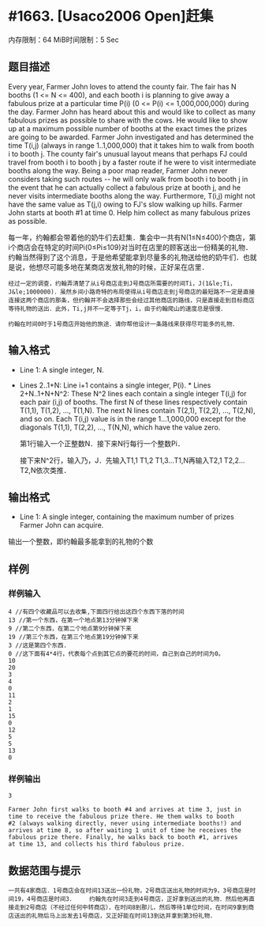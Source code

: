 # #1663. [Usaco2006 Open]赶集

内存限制：64 MiB时间限制：5 Sec

## 题目描述

Every year, Farmer John loves to attend the county fair. The fair has N booths (1 <= N <= 400), and each booth i is planning to give away a fabulous prize at a particular time P(i) (0 <= P(i) <= 1,000,000,000) during the day. Farmer John has heard about this and would like to collect as many fabulous prizes as possible to share with the cows. He would like to show up at a maximum possible number of booths at the exact times the prizes are going to be awarded. Farmer John investigated and has determined the time T(i,j) (always in range 1..1,000,000) that it takes him to walk from booth i to booth j. The county fair's unusual layout means that perhaps FJ could travel from booth i to booth j by a faster route if he were to visit intermediate booths along the way. Being a poor map reader, Farmer John never considers taking such routes -- he will only walk from booth i to booth j in the event that he can actually collect a fabulous prize at booth j, and he never visits intermediate booths along the way. Furthermore, T(i,j) might not have the same value as T(j,i) owing to FJ's slow walking up hills. Farmer John starts at booth #1 at time 0. Help him collect as many fabulous prizes as possible. 

每一年，约翰都会带着他的奶牛们去赶集．集会中一共有N(1&le;N&le;400)个商店，第i个商店会在特定的时间Pi(0&le;Pi&le;109)对当时在店里的顾客送出一份精美的礼物．约翰当然得到了这个消息，于是他希望能拿到尽量多的礼物送给他的奶牛们．也就是说，他想尽可能多地在某商店发放礼物的时候，正好呆在店里．

    经过一定的调查，约翰弄清楚了从i号商店走到J号商店所需要的时间Ti，J(1&le;Ti，J&le;1000000)．虽然乡间小路奇特的布局使得从i号商店走到j号商店的最短路不一定是直接连接这两个商店的那条，但约翰并不会选择那些会经过其他商店的路线，只是直接走到目标商店等待礼物的送出．此外，Ti,j并不一定等于Tj，i，由于约翰爬山的速度总是很慢．

    约翰在时间0时于1号商店开始他的旅途．请你帮他设计一条路线来获得尽可能多的礼物．

## 输入格式

* Line 1: A single integer, N. 

* Lines 2..1+N: Line i+1 contains a single integer, P(i). * Lines 2+N..1+N+N^2: These N^2 lines each contain a single integer T(i,j) for each pair (i,j) of booths. The first N of these lines respectively contain T(1,1), T(1,2), ..., T(1,N). The next N lines contain T(2,1), T(2,2), ..., T(2,N), and so on. Each T(i,j) value is in the range 1...1,000,000 except for the diagonals T(1,1), T(2,2), ..., T(N,N), which have the value zero.

  第1行输入一个正整数N．接下来N行每行一个整数Pi．

    接下来N^2行，输入乃，J．先输入T1,1 T1,2 T1,3&hellip;T1,N再输入T2,1 T2,2&hellip;T2,N依次类推．

   

## 输出格式

* Line 1: A single integer, containing the maximum number of prizes Farmer John can acquire. 

 输出一个整数，即约翰最多能拿到的礼物的个数

## 样例

### 样例输入

    
    4 //有四个收藏品可以去收集,下面四行给出这四个东西下落的时间
    13 //第一个东西，在第一个地点第13分钟掉下来
    9 //第二个东西，在第二个地点第9分钟掉下来
    19 //第三个东西，在第三个地点第19分钟掉下来
    3 //这是第四个东西.
    0 //这下面有4*4行，代表每个点到其它点的要花的时间，自己到自己的时间为0。
    10
    20
    3
    4
    0
    11
    2
    1
    15
    0
    12
    5
    5
    13
    0
    
    

### 样例输出

    
    3
    
    Farmer John first walks to booth #4 and arrives at time 3, just in
    time to receive the fabulous prize there. He them walks to booth
    #2 (always walking directly, never using intermediate booths!) and
    arrives at time 8, so after waiting 1 unit of time he receives the
    fabulous prize there. Finally, he walks back to booth #1, arrives
    at time 13, and collects his third fabulous prize.
    
    

## 数据范围与提示

    一共有4家商店．1号商店会在时间13送出一份礼物，2号商店送出礼物的时间为9，3号商店是时间19，4号商店是时间3．    约翰先在时间3走到4号商店，正好拿到送出的礼物．然后他再直接走到2号商店（不经过任何中转商店），在时间8到那儿，然后等待1单位时间，在时间9拿到商店送出的礼物后马上出发去1号商店，又正好能在时间13到达并拿到第3份礼物．
